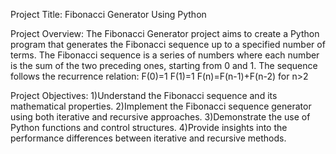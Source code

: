Project Title:
Fibonacci Generator Using Python

Project Overview:
The Fibonacci Generator project aims to create a Python program that generates the Fibonacci sequence up to a specified number of terms. The Fibonacci sequence is a series of numbers where each number is the sum of the two preceding ones, starting from 0 and 1. The sequence follows the recurrence relation:
F(0)=1
F(1)=1
F(n)=F(n-1)+F(n-2) for n>2

Project Objectives:
1)Understand the Fibonacci sequence and its mathematical properties.
2)Implement the Fibonacci sequence generator using both iterative and recursive approaches.
3)Demonstrate the use of Python functions and control structures.
4)Provide insights into the performance differences between iterative and recursive methods.

